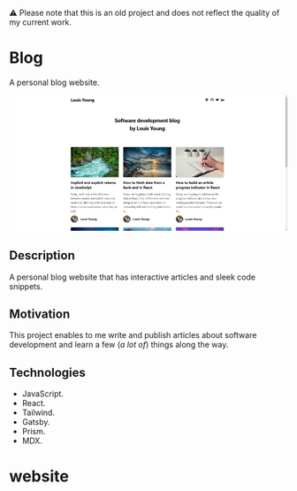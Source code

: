 ⚠️ Please note that this is an old project and does not reflect the quality of my current work.

# Blog

A personal blog website.

![Blog](documentation/blog.jpg)

## Description

A personal blog website that has interactive articles and sleek code snippets.

## Motivation

This project enables to me write and publish articles about software development and learn a few (_a lot of_) things along the way.

## Technologies

- JavaScript.
- React.
- Tailwind.
- Gatsby.
- Prism.
- MDX.

# website

